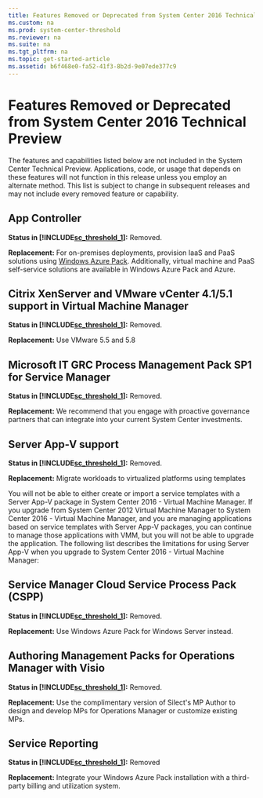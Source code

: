```yaml
---
title: Features Removed or Deprecated from System Center 2016 Technical Preview
ms.custom: na
ms.prod: system-center-threshold
ms.reviewer: na
ms.suite: na
ms.tgt_pltfrm: na
ms.topic: get-started-article
ms.assetid: b6f468e0-fa52-41f3-8b2d-9e07ede377c9
---
```

# Features Removed or Deprecated from System Center 2016 Technical Preview
The features and capabilities  listed below  are not included in the System Center Technical Preview. Applications, code, or usage that depends  on these features will not function in this release unless you employ an alternate method. This list is subject to change in subsequent releases and may not include every removed feature or capability.

## App Controller
**Status in [!INCLUDE[sc_threshold_1](../Token/sc_threshold_1_md.md)]:** Removed.

**Replacement:** For on\-premises deployments, provision IaaS and PaaS solutions using [Windows Azure Pack](https://technet.microsoft.com/en-us/library/dn296435.aspx). Additionally, virtual machine and PaaS self\-service solutions are available in Windows Azure Pack and Azure.

## Citrix XenServer and VMware vCenter 4.1\/5.1 support in Virtual Machine Manager
**Status in [!INCLUDE[sc_threshold_1](../Token/sc_threshold_1_md.md)]:** Removed.

**Replacement:** Use VMware 5.5 and 5.8

## Microsoft IT GRC Process Management Pack SP1 for Service Manager
**Status in [!INCLUDE[sc_threshold_1](../Token/sc_threshold_1_md.md)]:** Removed.

**Replacement:** We recommend that you engage with proactive governance partners that can integrate into your current System Center investments.

## Server App\-V support
**Status in [!INCLUDE[sc_threshold_1](../Token/sc_threshold_1_md.md)]:** Removed.

**Replacement:** Migrate workloads to virtualized platforms using templates

You will not be able to either create or import a service templates with a Server App\-V package in System Center 2016 \- Virtual Machine Manager.  If you upgrade from System Center 2012 Virtual Machine Manager to System Center 2016 \- Virtual Machine Manager, and you are managing applications based on service templates with Server App\-V packages, you can continue to manage those applications with VMM, but you will not be able to upgrade the application. The following list describes the limitations for using Server App\-V when you upgrade to System Center 2016 \- Virtual Machine Manager:

## Service Manager Cloud Service Process Pack \(CSPP\)
**Status in [!INCLUDE[sc_threshold_1](../Token/sc_threshold_1_md.md)]:** Removed.

**Replacement:** Use Windows Azure Pack for Windows Server instead.

## Authoring Management Packs for Operations Manager with Visio
**Status in [!INCLUDE[sc_threshold_1](../Token/sc_threshold_1_md.md)]:** Removed.

**Replacement:** Use the complimentary version of Silect's MP Author to design and develop MPs for Operations Manager or customize existing MPs.

## Service Reporting
**Status in [!INCLUDE[sc_threshold_1](../Token/sc_threshold_1_md.md)]:** Removed

**Replacement:** Integrate your Windows Azure Pack installation with a third\-party billing and utilization system.

